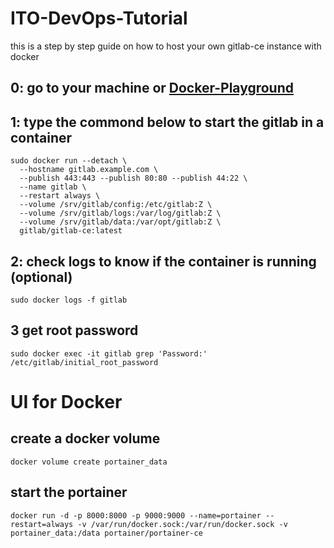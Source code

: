 # ITO-DevOps-Tutorial
this is a step by step guide on how to host your own gitlab-ce instance with docker

## 0: go to your machine or [Docker-Playground](https://labs.play-with-docker.com/)

## 1: type the commond below to start the gitlab in a container
```
sudo docker run --detach \
  --hostname gitlab.example.com \
  --publish 443:443 --publish 80:80 --publish 44:22 \
  --name gitlab \
  --restart always \
  --volume /srv/gitlab/config:/etc/gitlab:Z \
  --volume /srv/gitlab/logs:/var/log/gitlab:Z \
  --volume /srv/gitlab/data:/var/opt/gitlab:Z \
  gitlab/gitlab-ce:latest
  ```
  ## 2: check logs to know if the container is running (optional)
  `
  sudo docker logs -f gitlab
  `
  ## 3 get root password
  `
  sudo docker exec -it gitlab grep 'Password:' /etc/gitlab/initial_root_password
  `
# UI for Docker
## create a docker volume
`
docker volume create portainer_data
`
## start the portainer
`
docker run -d -p 8000:8000 -p 9000:9000 --name=portainer --restart=always -v /var/run/docker.sock:/var/run/docker.sock -v portainer_data:/data portainer/portainer-ce
`
